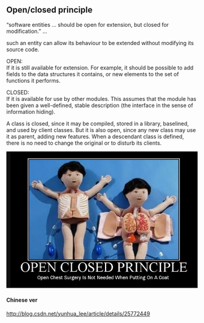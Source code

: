 ## Open/closed principle

“software entities … should be open for extension, but closed for modification.” ...

such an entity can allow its behaviour to be extended without modifying its source code.

OPEN:   
If it is still available for extension. For example, it should be possible to add fields to the data structures it contains, or new elements to the set of functions it performs.

CLOSED:  
If it is available for use by other modules. This assumes that the module has been given a well-defined, stable description \(the interface in the sense of information hiding\).

A class is closed, since it may be compiled, stored in a library, baselined, and used by client classes. But it is also open, since any new class may use it as parent, adding new features. When a descendant class is defined, there is no need to change the original or to disturb its clients.



![](/assets/open_close.png)


#### Chinese ver
http://blog.csdn.net/yunhua_lee/article/details/25772449

